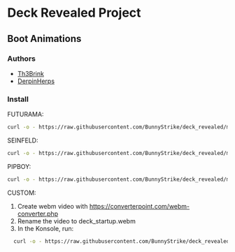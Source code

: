 
# Deck Revealed Project

## Boot Animations

### Authors

- [Th3Brink](https://www.gamesrevealed.com) 
- [DerpinHerps](https://www.reddit.com/user/DerpinHerps) 

### Install

FUTURAMA:

``` bash
curl -o - https://raw.githubusercontent.com/BunnyStrike/deck_revealed/main/boot_videos/futurama/futurama_install.sh | bash -
```

SEINFELD:

``` bash
curl -o - https://raw.githubusercontent.com/BunnyStrike/deck_revealed/main/boot_videos/seinfeld/seinfeld_install.sh | bash -
```

PIPBOY:

``` bash
curl -o - https://raw.githubusercontent.com/BunnyStrike/deck_revealed/main/boot_videos/pipboy/install.sh | bash -
```

CUSTOM:
1. Create webm video with https://converterpoint.com/webm-converter.php
2. Rename the video to deck_startup.webm
3. In the Konsole, run: 

``` bash
  curl -o - https://raw.githubusercontent.com/BunnyStrike/deck_revealed/main/boot_videos/custom/custom_install.sh | bash -
```
